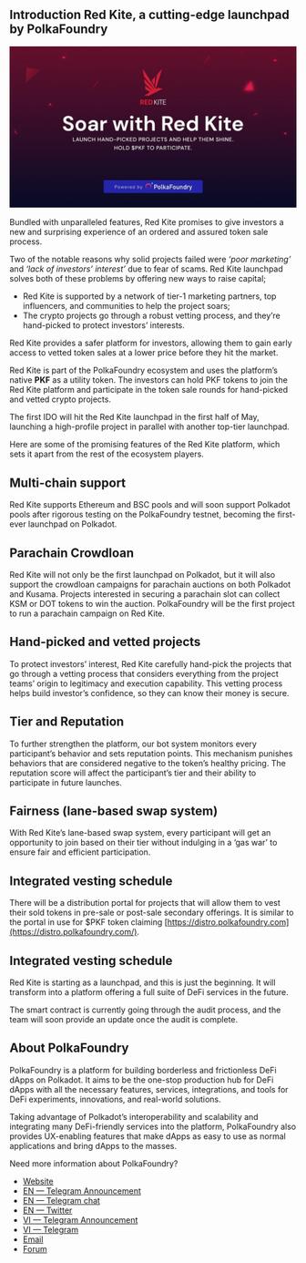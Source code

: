 <h2> Introduction Red Kite, a cutting-edge launchpad by PolkaFoundry </h2>

<img src="./red.png"/>

Bundled with unparalleled features, Red Kite promises to give investors a new and surprising experience of an ordered and assured token sale process.

Two of the notable reasons why solid projects failed were *‘poor marketing’* and *‘lack of investors’ interest’* due to fear of scams. Red Kite launchpad solves both of these problems by offering new ways to raise capital;

* Red Kite is supported by a network of tier-1 marketing partners, top influencers, and communities to help the project soars;
* The crypto projects go through a robust vetting process, and they’re hand-picked to protect investors’ interests.

Red Kite provides a safer platform for investors, allowing them to gain early access to vetted token sales at a lower price before they hit the market.

Red Kite is part of the PolkaFoundry ecosystem and uses the platform’s native **PKF** as a utility token. The investors can hold PKF tokens to join the Red Kite platform and participate in the token sale rounds for hand-picked and vetted crypto projects.

The first IDO will hit the Red Kite launchpad in the first half of May, launching a high-profile project in parallel with another top-tier launchpad.

Here are some of the promising features of the Red Kite platform, which sets it apart from the rest of the ecosystem players.

<h2> Multi-chain support </h2>

Red Kite supports Ethereum and BSC pools and will soon support Polkadot pools after rigorous testing on the PolkaFoundry testnet, becoming the first-ever launchpad on Polkadot.

<h2> Parachain Crowdloan </h2>

Red Kite will not only be the first launchpad on Polkadot, but it will also support the crowdloan campaigns for parachain auctions on both Polkadot and Kusama. Projects interested in securing a parachain slot can collect KSM or DOT tokens to win the auction. PolkaFoundry will be the first project to run a parachain campaign on Red Kite.

<h2> Hand-picked and vetted projects </h2>

To protect investors’ interest, Red Kite carefully hand-pick the projects that go through a vetting process that considers everything from the project teams’ origin to legitimacy and execution capability. This vetting process helps build investor’s confidence, so they can know their money is secure.

<h2> Tier and Reputation </h2>

To further strengthen the platform, our bot system monitors every participant’s behavior and sets reputation points. This mechanism punishes behaviors that are considered negative to the token’s healthy pricing. The reputation score will affect the participant’s tier and their ability to participate in future launches.

<h2> Fairness (lane-based swap system) </h2>

With Red Kite’s lane-based swap system, every participant will get an opportunity to join based on their tier without indulging in a ‘gas war’ to ensure fair and efficient participation.

<h2> Integrated vesting schedule </h2>

There will be a distribution portal for projects that will allow them to vest their sold tokens in pre-sale or post-sale secondary offerings. It is similar to the portal in use for $PKF token claiming [https://distro.polkafoundry.com](https://distro.polkafoundry.com/).

<h2> Integrated vesting schedule </h2>

Red Kite is starting as a launchpad, and this is just the beginning. It will transform into a platform offering a full suite of DeFi services in the future.

The smart contract is currently going through the audit process, and the team will soon provide an update once the audit is complete.

<h2> About PolkaFoundry </h2>

PolkaFoundry is a platform for building borderless and frictionless DeFi dApps on Polkadot. It aims to be the one-stop production hub for DeFi dApps with all the necessary features, services, integrations, and tools for DeFi experiments, innovations, and real-world solutions.

Taking advantage of Polkadot’s interoperability and scalability and integrating many DeFi-friendly services into the platform, PolkaFoundry also provides UX-enabling features that make dApps as easy to use as normal applications and bring dApps to the masses.

Need more information about PolkaFoundry?

* [Website](https://polkafoundry.com/)
* [EN — Telegram Announcement](https://t.me/PolkaFoundryANN)
* [EN — Telegram chat](https://t.me/PolkaFoundry)
* [EN — Twitter](https://twitter.com/PolkaFoundry)
* [VI — Telegram Announcement](https://t.me/PolkaFoundryANN_vi)
* [VI — Telegram](https://t.me/PolkaFoundry_vi)
* [Email](info@polkafoundry.com)
* [Forum](https://forum.polkafoundry.com/)
